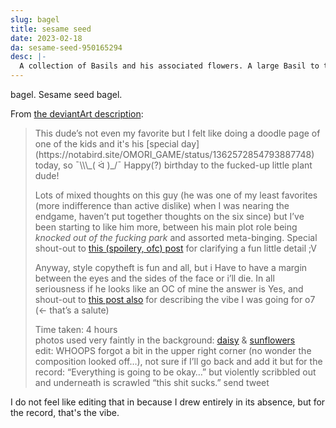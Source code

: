 ```yaml
---
slug: bagel
title: sesame seed
date: 2023-02-18
da: sesame-seed-950165294
desc: |-
  A collection of Basils and his associated flowers. A large Basil to the left is shaded blue, surrounded by a scribbly Something; the rest of the canvas features brighter drawings: a sunflower, daisy, Basil being nervous, "basil lol" (the plant); [battle sprite](https://omori.fandom.com/wiki/BASIL#BATTLE_SPRITES) redraws (ecstatic/manic, furious, and afraid), with a silhouetted Stranger near the latter; and finally, in the lower right corner, Basil gives a big ol' thumbs-up with the caption "We did it!"
---
```

bagel. Sesame seed bagel.

From [the deviantArt description](https://www.deviantart.com/a-flyleaf/art/sesame-seed-950165294):
<blockquote class="da" markdown="1">
This dude’s not even my favorite but I felt like doing a doodle page of one of the kids and it's his [special day](https://notabird.site/OMORI_GAME/status/1362572854793887748) today, so <span style="display:inline-block;">¯\\\_( ᐛ )_/¯</span> Happy(?) birthday to the fucked-up little plant dude!

Lots of mixed thoughts on this guy (he was one of my least favorites (more indifference than active dislike) when I was nearing the endgame, haven’t put together thoughts on the six since) but I’ve been starting to like him more, between his main plot role being *knocked out of the fucking park* and assorted meta-binging. Special shout-out to [this (spoilery, ofc) post](https://www.deviantart.com/users/outgoing?https://lastvalyrian.tumblr.com/post/679553318216925184/basils-flower-is-the-daisy-not-the-sunflower) for clarifying a fun little detail ;V

Anyway, style copytheft is fun and all, but i Have to have a margin between the eyes and the sides of the face or i’ll die. In all seriousness if he looks like an OC of mine the answer is Yes, and shout-out to [this post also](https://lastvalyrian.tumblr.com/post/684631582526537728) for describing the vibe I was going for o7 (← that’s a salute)

Time taken: 4 hours  
photos used very faintly in the background: [daisy](https://unsplash.com/photos/TIM2WIFyGa4) & [sunflowers](https://unsplash.com/photos/QldMpmrmWuc)  
edit: <em style="text-transform:uppercase;font-style:normal;">Whoops</em> forgot a bit in the upper right corner (no wonder the composition looked off…), not sure if I’ll go back and add it but for the record: “Everything is going to be okay…” but violently scribbled out and underneath is scrawled “<span class="omo">this shit sucks.</span>” send tweet
</blockquote>

I do not feel like editing that in because I drew entirely in its absence,<!--insert roundup for sketch--> but for the record, that's the vibe.